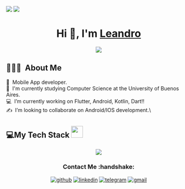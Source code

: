 <!--horizontal divider(gradiant)-->
<img src="https://user-images.githubusercontent.com/73097560/115834477-dbab4500-a447-11eb-908a-139a6edaec5c.gif">
<a align="center" href="https://leancorv.ar/" target="blank">
<img src="https://res.cloudinary.com/dia0mugvi/image/upload/v1687490641/Thumbnail_djlfqv.jpg">
</a>
<h1 align="center">Hi 👋, I'm <a href="https://leancorv.ar/" target="blank">
Leandro</a></h1>
<p align="center">
  <a href="https://github.com/DenverCoder1/readme-typing-svg"><img src="https://readme-typing-svg.herokuapp.com?font=Time+New+Roman&color=cyan&size=25&center=true&vCenter=true&width=500&height=20&lines=Leandro+Corvalan;++;Mobile+Developer,;Data+Science+Student;Active+Learner+and+Passionate;Love+to+learn+new+stuffs..<3"></a>
</p>

## 👨🏻‍💻 &nbsp;About Me

📱 &nbsp;Mobile App developer.\
🌱 &nbsp;I'm currently studying Computer Science at the University of Buenos Aires.\
💻 &nbsp;I’m currently working on Flutter, Android, Kotlin, Dart!!\
✍️ &nbsp;I’m looking to collaborate on Android/IOS development.\

<!--tech stack icons-->
## 💻My Tech Stack <img src = "https://media2.giphy.com/media/QssGEmpkyEOhBCb7e1/giphy.gif?cid=ecf05e47a0n3gi1bfqntqmob8g9aid1oyj2wr3ds3mg700bl&rid=giphy.gif" width = 32px> 
<p align="center">
  <a href="https://skillicons.dev">
    <img src="https://skillicons.dev/icons?i=flutter,kotlin,androidstudio,dart,react,nextjs,ts,java,firebase,github,html,css,js,mongodb,mysql,nodejs,postman,py,redux,tailwind,docker,vue,ps,figma&perline=14" />
  </a>
</p>

<div align="center">
<h3>Contact Me :handshake:</h3>
<a href="https://github.com/leancorv" target="_blank"><img src="https://img.shields.io/badge/-Leandro_Corvalan-black?logo=github&style=flat-square" alt="github"/></a>
<a href="https://www.linkedin.com/in/leancorv" target="_blank"><img src="https://img.shields.io/badge/-Leandro_Corvalan-blue?logo=linkedin&style=flat-square" alt="linkedin"></a>
<a href="https://t.me/leancorv" target="_blank"><img src="https://img.shields.io/badge/-Leandro_Corvalan-blue?logo=telegram&textColor=white&style=flat-square" alt="telegram"/></a>
<a href="mailto:leancorv@gmail.com"><img src="https://img.shields.io/badge/-leancorv@gmail.com-black?logo=gmail&style=flat-square" alt="gmail"/></a>
<br/><br/>
</div>
